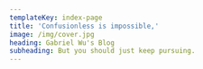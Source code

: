 ```yaml
---
templateKey: index-page
title: 'Confusionless is impossible,'
image: /img/cover.jpg
heading: Gabriel Wu's Blog
subheading: But you should just keep pursuing.
---
```

